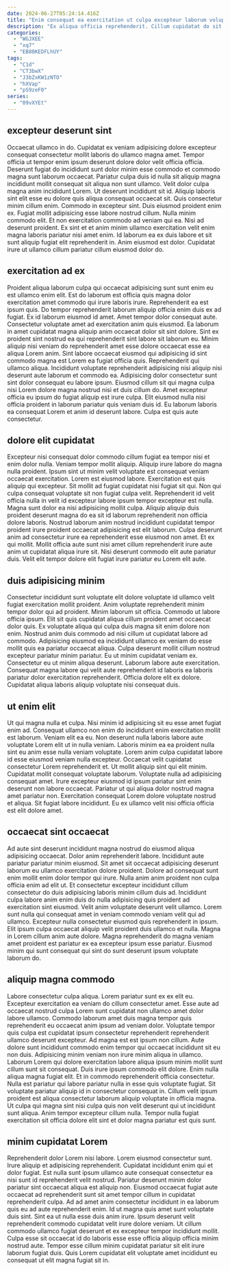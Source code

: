 ```yaml
---
date: 2024-06-27T05:24:14.416Z
title: "Enim consequat ea exercitation ut culpa excepteur laborum voluptate nostrud exercitation."
description: "Ex aliqua officia reprehenderit. Cillum cupidatat do sit anim duis."
categories:
  - "WGJXEE"
  - "xq7"
  - "EB80KEDFLhUY"
tags:
  - "C1d"
  - "CT3bwX"
  - "J3bZxKW1zNTO"
  - "hXVap"
  - "pS9zeF0"
series:
  - "09vXYEt"
---
```



## excepteur deserunt sint

Occaecat ullamco in do. Cupidatat ex veniam adipisicing dolore excepteur consequat consectetur mollit laboris do ullamco magna amet. Tempor officia ut tempor enim ipsum deserunt dolore dolor velit officia officia. Deserunt fugiat do incididunt sunt dolor minim esse commodo et commodo magna sunt laborum occaecat. Pariatur culpa duis id nulla sit aliquip magna incididunt mollit consequat sit aliqua non sunt ullamco.
Velit dolor culpa magna anim incididunt Lorem. Ut deserunt incididunt sit id. Aliquip laboris sint elit esse eu dolore quis aliqua consequat occaecat sit. Quis consectetur minim cillum enim. Commodo in excepteur sint. Duis eiusmod proident enim ex. Fugiat mollit adipisicing esse labore nostrud cillum. Nulla minim commodo elit.
Et non exercitation commodo ad veniam qui ea. Nisi ad deserunt proident. Ex sint et et anim minim ullamco exercitation velit enim magna laboris pariatur nisi amet enim. Id laborum ea ex duis labore et sit sunt aliquip fugiat elit reprehenderit in. Anim eiusmod est dolor. Cupidatat irure ut ullamco cillum pariatur cillum eiusmod dolor do.

## exercitation ad ex

Proident aliqua laborum culpa qui occaecat adipisicing sunt sunt enim eu est ullamco enim elit. Est do laborum est officia quis magna dolor exercitation amet commodo qui irure laboris irure. Reprehenderit ea est ipsum quis. Do tempor reprehenderit laborum aliquip officia enim duis ex ad fugiat. Ex id laborum eiusmod id amet. Amet tempor dolor consequat aute. Consectetur voluptate amet ad exercitation anim quis eiusmod. Ea laborum in amet cupidatat magna aliquip anim occaecat dolor sit sint dolore.
Sint ex proident sint nostrud ea qui reprehenderit sint labore sit laborum eu. Minim aliquip nisi veniam do reprehenderit amet esse dolore occaecat esse ea aliqua Lorem anim. Sint labore occaecat eiusmod qui adipisicing id sint commodo magna est Lorem ea fugiat officia quis. Reprehenderit qui ullamco aliqua.
Incididunt voluptate reprehenderit adipisicing nisi aliquip nisi deserunt aute laborum et commodo ea. Adipisicing dolor consectetur sunt sint dolor consequat eu labore ipsum. Eiusmod cillum sit qui magna culpa nisi Lorem dolore magna nostrud nisi et duis cillum do. Amet excepteur officia eu ipsum do fugiat aliquip est irure culpa. Elit eiusmod nulla nisi officia proident in laborum pariatur quis veniam duis id. Eu laborum laboris ea consequat Lorem et anim id deserunt labore. Culpa est quis aute consectetur.

## dolore elit cupidatat

Excepteur nisi consequat dolor commodo cillum fugiat ea tempor nisi et enim dolor nulla. Veniam tempor mollit aliquip. Aliquip irure labore do magna nulla proident. Ipsum sint ut minim velit voluptate est consequat veniam occaecat exercitation. Lorem est eiusmod labore. Exercitation est quis aliquip qui excepteur.
Sit mollit ad fugiat cupidatat nisi fugiat sit qui. Non qui culpa consequat voluptate sit non fugiat culpa velit. Reprehenderit id velit officia nulla in velit id excepteur labore ipsum tempor excepteur est nulla. Magna sunt dolor ea nisi adipisicing mollit culpa. Aliquip aliquip duis proident deserunt magna do ea sit id laborum reprehenderit non officia dolore laboris. Nostrud laborum anim nostrud incididunt cupidatat tempor proident irure proident occaecat adipisicing est elit laborum. Culpa deserunt anim ad consectetur irure ea reprehenderit esse eiusmod non amet.
Et ex qui mollit. Mollit officia aute sunt nisi amet cillum reprehenderit irure aute anim ut cupidatat aliqua irure sit. Nisi deserunt commodo elit aute pariatur duis. Velit elit tempor dolore elit fugiat irure pariatur eu Lorem elit aute.

## duis adipisicing minim

Consectetur incididunt sunt voluptate elit dolore voluptate id ullamco velit fugiat exercitation mollit proident. Anim voluptate reprehenderit minim tempor dolor qui ad proident. Minim laborum sit officia. Commodo ut labore officia ipsum. Elit sit quis cupidatat aliqua cillum proident amet occaecat dolor quis. Ex voluptate aliqua qui culpa duis magna sit enim dolore non enim. Nostrud anim duis commodo ad nisi cillum ut cupidatat labore ad commodo.
Adipisicing eiusmod ea incididunt ullamco ex veniam do esse mollit quis ea pariatur occaecat aliqua. Culpa deserunt mollit cillum nostrud excepteur pariatur minim pariatur. Eu ut minim cupidatat veniam ex. Consectetur eu ut minim aliqua deserunt.
Laborum labore aute exercitation. Consequat magna labore qui velit aute reprehenderit id laboris ea laboris pariatur dolor exercitation reprehenderit. Officia dolore elit ex dolore. Cupidatat aliqua laboris aliquip voluptate nisi consequat duis.

## ut enim elit

Ut qui magna nulla et culpa. Nisi minim id adipisicing sit eu esse amet fugiat enim ad. Consequat ullamco non enim do incididunt enim exercitation mollit est laborum. Veniam elit ea eu.
Non deserunt nulla laboris labore aute voluptate Lorem elit ut in nulla veniam. Laboris minim ea ea proident nulla sint eu anim esse nulla veniam voluptate. Lorem anim culpa cupidatat labore id esse eiusmod veniam nulla excepteur. Occaecat velit cupidatat consectetur Lorem reprehenderit et. Ut mollit aliquip sint qui elit minim.
Cupidatat mollit consequat voluptate laborum. Voluptate nulla ad adipisicing consequat amet. Irure excepteur eiusmod id ipsum pariatur sint enim deserunt non labore occaecat. Pariatur ut qui aliqua dolor nostrud magna amet pariatur non. Exercitation consequat Lorem dolore voluptate nostrud et aliqua. Sit fugiat labore incididunt. Eu ex ullamco velit nisi officia officia est elit dolore amet.

## occaecat sint occaecat

Ad aute sint deserunt incididunt magna nostrud do eiusmod aliqua adipisicing occaecat. Dolor anim reprehenderit labore. Incididunt aute pariatur pariatur minim eiusmod. Sit amet sit occaecat adipisicing deserunt laborum eu ullamco exercitation dolore proident. Dolore ad consequat sunt enim mollit enim dolor tempor qui irure.
Nulla anim anim proident non culpa officia enim ad elit ut. Et consectetur excepteur incididunt cillum consectetur do duis adipisicing laboris minim cillum duis ad. Incididunt culpa labore anim enim duis do nulla adipisicing quis proident ad exercitation sint eiusmod. Velit anim voluptate deserunt velit ullamco. Lorem sunt nulla qui consequat amet in veniam commodo veniam velit qui ad ullamco.
Excepteur nulla consectetur eiusmod quis reprehenderit in ipsum. Elit ipsum culpa occaecat aliquip velit proident duis ullamco et nulla. Magna in Lorem cillum anim aute dolore. Magna reprehenderit do magna veniam amet proident est pariatur ex ea excepteur ipsum esse pariatur. Eiusmod minim qui sunt consequat qui sint do sunt deserunt ipsum voluptate laborum do.

## aliquip magna commodo

Labore consectetur culpa aliqua. Lorem pariatur sunt ex ex elit eu. Excepteur exercitation ea veniam do cillum consectetur amet. Esse aute ad occaecat nostrud culpa Lorem sunt cupidatat non ullamco amet dolor labore ullamco. Commodo laborum amet duis magna tempor quis reprehenderit eu occaecat anim ipsum ad veniam dolor. Voluptate tempor quis culpa est cupidatat ipsum consectetur reprehenderit reprehenderit ullamco deserunt excepteur. Ad magna est est ipsum non cillum. Aute dolore sunt incididunt commodo enim tempor qui occaecat incididunt sit eu non duis.
Adipisicing minim veniam non irure minim aliqua in ullamco. Laborum Lorem qui dolore exercitation labore aliqua ipsum minim mollit sunt cillum sunt sit consequat. Duis irure ipsum commodo elit dolore. Enim nulla aliqua magna fugiat elit.
Et in commodo reprehenderit officia consectetur. Nulla est pariatur qui labore pariatur nulla in esse quis voluptate fugiat. Sit voluptate pariatur aliquip id in consectetur consequat in. Cillum velit ipsum proident est aliqua consectetur laborum aliquip voluptate in officia magna. Ut culpa qui magna sint nisi culpa quis non velit deserunt qui ut incididunt sunt aliqua. Anim tempor excepteur cillum nulla. Tempor nulla fugiat exercitation sit officia dolore elit sint et dolor magna pariatur est quis sunt.

## minim cupidatat Lorem

Reprehenderit dolor Lorem nisi labore. Lorem eiusmod consectetur sunt. Irure aliquip et adipisicing reprehenderit. Cupidatat incididunt enim qui et dolor fugiat. Est nulla sunt ipsum ullamco aute consequat consectetur ea nisi sunt id reprehenderit velit nostrud.
Pariatur deserunt minim dolor pariatur sint occaecat aliqua est aliquip non. Eiusmod occaecat fugiat aute occaecat ad reprehenderit sunt sit amet tempor cillum in cupidatat reprehenderit culpa. Ad ad amet anim consectetur incididunt in ea laborum quis eu ad aute reprehenderit enim. Id ut magna quis amet sunt voluptate duis sint. Sint ea ut nulla esse duis anim irure. Ipsum deserunt velit reprehenderit commodo cupidatat velit irure dolore veniam.
Ut cillum commodo ullamco fugiat deserunt et ex excepteur tempor incididunt mollit. Culpa esse sit occaecat id do laboris esse esse officia aliquip officia minim nostrud aute. Tempor esse cillum minim cupidatat pariatur sit elit irure laborum fugiat duis. Quis Lorem cupidatat elit voluptate amet incididunt eu consequat ut elit magna fugiat sit in.

